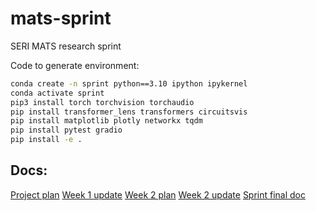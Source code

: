 # mats-sprint
SERI MATS research sprint

Code to generate environment:
```bash
conda create -n sprint python==3.10 ipython ipykernel
conda activate sprint
pip3 install torch torchvision torchaudio
pip install transformer_lens transformers circuitsvis
pip install matplotlib plotly networkx tqdm 
pip install pytest gradio
pip install -e .
```

## Docs:
[Project plan](https://docs.google.com/document/d/12nW8okW-wKjqS1w-jtv8dSDZlozIgD1ltEqynG6pOQo/edit?usp=sharing)
[Week 1 update](https://docs.google.com/document/d/1EZBg6WoazTjS9U2fU-v_IXFGKqZCK5HQArvW9gwvCcA/edit?usp=sharing)
[Week 2 plan](https://docs.google.com/document/d/172VcjI8tEyuNoIvtgZ3vtWraa3SRPJ0XVrOo7W1uYss/edit?usp=sharing)
[Week 2 update](https://docs.google.com/document/d/1S93oObiTHuHyJPt_X8vVVS0d9wcRL0g6aOtUIQWreE8/edit?usp=sharing)
[Sprint final doc](https://docs.google.com/document/d/1tWpo8HHXRe9IIQCBmZQqz-E7MdXqvU120ZjVDFab2yc/edit?usp=sharing)
